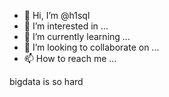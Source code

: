 - 👋 Hi, I’m @h1sql
- 👀 I’m interested in ...
- 🌱 I’m currently learning ...
- 💞️ I’m looking to collaborate on ...
- 📫 How to reach me ...

<!---
h1sql/h1sql is a ✨ special ✨ repository because its `README.md` (this file) appears on your GitHub profile.
You can click the Preview link to take a look at your changes.
--->
bigdata is so hard

